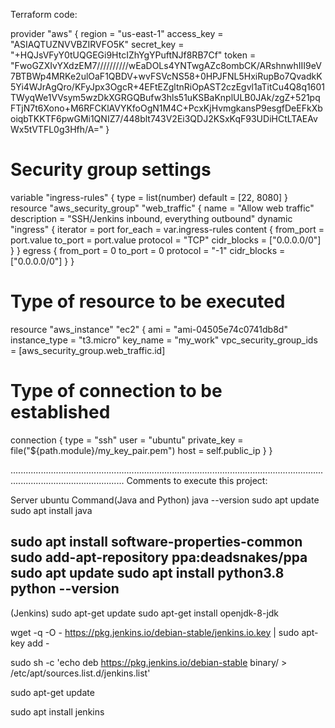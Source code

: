 Terraform code:

provider "aws" {
region = "us-east-1"
access_key = "ASIAQTUZNVVBZIRVFO5K"
secret_key = "+HQJsVFyY0tUQGEGi9HtcIZhYgYPuftNJf8RB7Cf"
token = "FwoGZXIvYXdzEM7//////////wEaDOLs4YNTwgAZc8ombCK/ARshnwhIII9eV7BTBWp4MRKe2ulOaF1QBDV+wvFSVcNS58+0HPJFNL5HxiRupBo7QvadkK5Yi4WJrAgQro/KFyJpx3OgcR+4EFtEZgltnRiOpAST2czEgvl1aTitCu4Q8q1601TWyqWe1VVsym5wzDkXGRGQBufw3hls51uKSBaKnplULB0JAk/zgZ+521pqFTjN7t6Xono+M6RFCKlAVYKfoOgN1M4C+PcxKjHvmgkansP9esgfDeEFkXboiqbTKKTF6pwGMi1QNIZ7/448blt743V2Ei3QDJ2KSxKqF93UDiHCtLTAEAvWx5tVTFL0g3Hfh/A="
}
# Security group settings
variable "ingress-rules" {
type = list(number)
default = [22, 8080]
}
resource "aws_security_group" "web_traffic" {
name = "Allow web traffic"
description = "SSH/Jenkins inbound, everything outbound"
dynamic "ingress" {
iterator = port
for_each = var.ingress-rules
content {
from_port = port.value
to_port = port.value
protocol = "TCP"
cidr_blocks = ["0.0.0.0/0"]
}
}
egress {
from_port = 0
to_port = 0
protocol = "-1"
cidr_blocks = ["0.0.0.0/0"]
}
}
# Type of resource to be executed
resource "aws_instance" "ec2" {
ami = "ami-04505e74c0741db8d"
instance_type = "t3.micro"
key_name = "my_work"
vpc_security_group_ids = [aws_security_group.web_traffic.id]
# Type of connection to be established
connection {
type = "ssh"
user = "ubuntu"
private_key = file("${path.module}/my_key_pair.pem")
host = self.public_ip
}
}

.........................................................................................................................................................................
Comments to execute this project:

Server ubuntu Command(Java and Python) 
java --version 
sudo apt update 
sudo apt install java

sudo apt install software-properties-common 
sudo add-apt-repository ppa:deadsnakes/ppa 
sudo apt update 
sudo apt install python3.8 
python --version
----------------------------------------

(Jenkins) 
sudo apt-get update 
sudo apt-get install openjdk-8-jdk

wget -q -O - https://pkg.jenkins.io/debian-stable/jenkins.io.key | sudo apt-key add -

sudo sh -c 'echo deb https://pkg.jenkins.io/debian-stable binary/ > /etc/apt/sources.list.d/jenkins.list'

sudo apt-get update

sudo apt install jenkins

